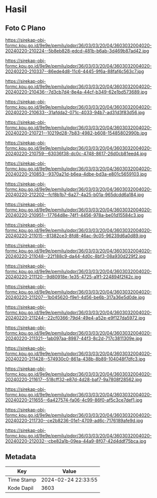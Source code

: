 # Hasil

## Foto C Plano

https://sirekap-obj-formc.kpu.go.id/9e9e/pemilu/pdpr/36/03/03/20/04/3603032004020-20240220-210224--5b8eb828-edcd-481b-b6ab-3d469b87ad42.jpg

https://sirekap-obj-formc.kpu.go.id/9e9e/pemilu/pdpr/36/03/03/20/04/3603032004020-20240220-210337--86ede4d8-11c6-4445-9f6a-88faf4c563c7.jpg

https://sirekap-obj-formc.kpu.go.id/9e9e/pemilu/pdpr/36/03/03/20/04/3603032004020-20240220-210436--7d3cb7d4-8e4a-44cf-b349-62e1bd573689.jpg

https://sirekap-obj-formc.kpu.go.id/9e9e/pemilu/pdpr/36/03/03/20/04/3603032004020-20240220-210633--31afdda2-071c-4033-94b7-ad31d3f83d56.jpg

https://sirekap-obj-formc.kpu.go.id/9e9e/pemilu/pdpr/36/03/03/20/04/3603032004020-20240220-210721--10219d28-7b83-4982-b608-15485802990b.jpg

https://sirekap-obj-formc.kpu.go.id/9e9e/pemilu/pdpr/36/03/03/20/04/3603032004020-20240220-210759--63036f38-dc0c-4748-8617-26d0cb81eed4.jpg

https://sirekap-obj-formc.kpu.go.id/9e9e/pemilu/pdpr/36/03/03/20/04/3603032004020-20240220-210853--9370a21d-b6ea-4dbe-bd3a-e801c5659103.jpg

https://sirekap-obj-formc.kpu.go.id/9e9e/pemilu/pdpr/36/03/03/20/04/3603032004020-20240220-212202--fcf8b1b7-6a27-4a25-b01a-965dcdd6a184.jpg

https://sirekap-obj-formc.kpu.go.id/9e9e/pemilu/pdpr/36/03/03/20/04/3603032004020-20240220-210951--17764d8e-74f1-4456-978a-be01d15584c3.jpg

https://sirekap-obj-formc.kpu.go.id/9e9e/pemilu/pdpr/36/03/03/20/04/3603032004020-20240220-211015--81382ce3-8fd8-46ac-9c05-96239d6a0d89.jpg

https://sirekap-obj-formc.kpu.go.id/9e9e/pemilu/pdpr/36/03/03/20/04/3603032004020-20240220-211048--22f188c9-da44-4d0c-8bf3-08a930d229f2.jpg

https://sirekap-obj-formc.kpu.go.id/9e9e/pemilu/pdpr/36/03/03/20/04/3603032004020-20240220-211120--9d80918e-1e35-4725-a1f1-224894f2f42c.jpg

https://sirekap-obj-formc.kpu.go.id/9e9e/pemilu/pdpr/36/03/03/20/04/3603032004020-20240220-211207--1b045620-f9e1-4d56-be6b-317a36e5d0de.jpg

https://sirekap-obj-formc.kpu.go.id/9e9e/pemilu/pdpr/36/03/03/20/04/3603032004020-20240220-211244--22cf0366-79d4-49e4-a52e-e9f127da5972.jpg

https://sirekap-obj-formc.kpu.go.id/9e9e/pemilu/pdpr/36/03/03/20/04/3603032004020-20240220-211321--1ab097aa-8987-44f3-8c2d-717c3811309e.jpg

https://sirekap-obj-formc.kpu.go.id/9e9e/pemilu/pdpr/36/03/03/20/04/3603032004020-20240220-211428--574930c0-861a-438b-8b89-104048f7dfc3.jpg

https://sirekap-obj-formc.kpu.go.id/9e9e/pemilu/pdpr/36/03/03/20/04/3603032004020-20240220-211617--518cff32-e87d-4d28-baf7-9a7808f28562.jpg

https://sirekap-obj-formc.kpu.go.id/9e9e/pemilu/pdpr/36/03/03/20/04/3603032004020-20240220-211655--6a427574-fa06-4c99-86f0-af5c3ce7def1.jpg

https://sirekap-obj-formc.kpu.go.id/9e9e/pemilu/pdpr/36/03/03/20/04/3603032004020-20240220-211730--ce2b8236-01e1-4709-ad6c-7176189afe9d.jpg

https://sirekap-obj-formc.kpu.go.id/9e9e/pemilu/pdpr/36/03/03/20/04/3603032004020-20240220-212032--cbe82a1b-09ea-44a9-8f07-42d4ddf75bca.jpg


## Metadata

| Key        | Value               |
| ---------- | ------------------- |
| Time Stamp | 2024-02-24 22:33:55 |
| Kode Dapil | 3603                |



